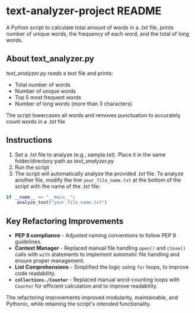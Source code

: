 # text-analyzer-project README
A Python script to calculate total amount of words in a *.txt* file, prints number of unique words, the frequency of each word, and the total of long words.

## About text_analyzer.py
*text_analyzer.py reads* a text file and prints:<br>
- Total number of words<br>
- Number of unique words<br>
- Top 5 most frequent words<br>
- Number of long words (more than 3 characters)<br>

The script lowercases all words and removes punctuation to accurately count words in a *.txt* file<br>

## Instructions
1. Set a *.txt* file to analyze (e.g., sample.txt). Place it in the same folder/directory path as *text_analyzer.py*<br>
2. Run the script<br>
3. The script will automatically analyze the provided *.txt* file. To analyze another file, modify the line `your_file_name.txt` at the bottom of the script with the name of the *.txt* file:<br>
```python
if __name__ == "__main__":
    analyze_text("your_file_name.txt")
```

## Key Refactoring Improvements

- **PEP 8 compliance** - Adjusted naming conventions to follow PEP 8 guidelines.<br>
- **Context Manager** - Replaced manual file handling `open()` and `close()` calls with `with` statements to implement automatic file handling and ensure proper management.<br>
- **List Comprehensions** - Simplified the logic using `for` loops, to improve code readability.<br>
- **`collections./Counter`** - Replaced manual word-counting loops with `Counter` for efficient calculation and to improve readability.<br>

The refactoring improvements improved modularity, maintainable, and Pythonic, while retaining the script's intended functionality.